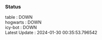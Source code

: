 ### Status


table : DOWN  
hogwarts : DOWN  
icy-bot : DOWN  
Latest Update : 2024-01-30 00:35:53.796542
